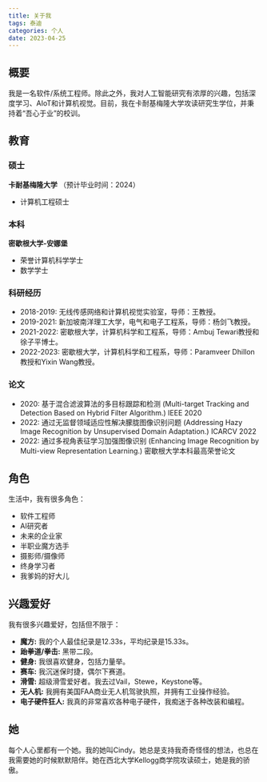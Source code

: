 ```yaml
---
title: 关于我
tags: 泰迪
categories: 个人
date: 2023-04-25
---
```



## 概要
我是一名软件/系统工程师。除此之外，我对人工智能研究有浓厚的兴趣，包括深度学习、AIoT和计算机视觉。目前，我在卡耐基梅隆大学攻读研究生学位，并秉持着“吾心于业”的校训。

## 教育
### 硕士
**卡耐基梅隆大学** （预计毕业时间：2024）
- 计算机工程硕士

### 本科
**密歇根大学-安娜堡**
- 荣誉计算机科学学士
- 数学学士

<!--more-->

### 科研经历
- 2018-2019: 无线传感网络和计算机视觉实验室，导师：王教授。
- 2019-2021: 新加坡南洋理工大学，电气和电子工程系，导师：杨剑飞教授。
- 2021-2022: 密歇根大学，计算机科学和工程系，导师：Ambuj Tewari教授和徐子平博士。
- 2022-2023: 密歇根大学，计算机科学和工程系，导师：Paramveer Dhillon教授和Yixin Wang教授。

### 论文
- 2020: 基于混合滤波算法的多目标跟踪和检测 (Multi-target Tracking and Detection Based on Hybrid Filter Algorithm.) IEEE 2020
- 2022: 通过无监督领域适应性解决朦胧图像识别问题 (Addressing Hazy Image Recognition by Unsupervised Domain Adaptation.) ICARCV 2022
- 2022: 通过多视角表征学习加强图像识别 (Enhancing Image Recognition by Multi-view Representation Learning.) 密歇根大学本科最高荣誉论文

## 角色
生活中，我有很多角色：
- 软件工程师
- AI研究者
- 未来的企业家
- 半职业魔方选手
- 摄影师/摄像师
- 终身学习者
- 我爹妈的好大儿

## 兴趣爱好
我有很多兴趣爱好，包括但不限于：
- **魔方:** 我的个人最佳纪录是12.33s，平均纪录是15.33s。
- **跆拳道/拳击:** 黑带二段。
- **健身:** 我很喜欢健身，包括力量举。
- **赛车:** 我沉迷保时捷，偶尔下赛道。
- **滑雪:** 超级滑雪爱好者。我去过Vail，Stewe，Keystone等。
- **无人机:** 我拥有美国FAA商业无人机驾驶执照，并拥有工业操作经验。
- **电子硬件狂人:** 我真的非常喜欢各种电子硬件，我痴迷于各种改装和编程。

## 她
每个人心里都有一个她。我的她叫Cindy。她总是支持我奇奇怪怪的想法，也总在我需要她的时候默默陪伴。她在西北大学Kellogg商学院攻读硕士，她是我的骄傲。